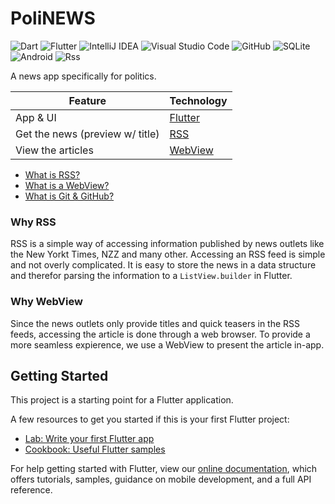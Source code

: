 # PoliNEWS
![Dart](https://img.shields.io/badge/dart-%230175C2.svg?style=for-the-badge&logo=dart&logoColor=white)
![Flutter](https://img.shields.io/badge/Flutter-%2302569B.svg?style=for-the-badge&logo=Flutter&logoColor=white)
![IntelliJ IDEA](https://img.shields.io/badge/IntelliJIDEA-000000.svg?style=for-the-badge&logo=intellij-idea&logoColor=white)
![Visual Studio Code](https://img.shields.io/badge/Visual%20Studio%20Code-0078d7.svg?style=for-the-badge&logo=visual-studio-code&logoColor=white)
![GitHub](https://img.shields.io/badge/github-%23121011.svg?style=for-the-badge&logo=github&logoColor=white)
![SQLite](https://img.shields.io/badge/sqlite-%2307405e.svg?style=for-the-badge&logo=sqlite&logoColor=white)
![Android](https://img.shields.io/badge/Android-3DDC84?style=for-the-badge&logo=android&logoColor=white)
![Rss](https://img.shields.io/badge/rss-F88900?style=for-the-badge&logo=rss&logoColor=white)

A news app specifically for politics.

|Feature                         | Technology                                               |
|--------------------------------|----------------------------------------------------------|
|App & UI                        | [Flutter](https://flutter.dev)                           |
|Get the news (preview w/ title) | [RSS](https://pub.dev/packages/dart_rss)                 |
| View the articles              | [WebView](https://pub.dev/packages/flutter_inappwebview) |

* [What is RSS?](https://jdmdigital.co/news/codex/rss-simplified/)
* [What is a WebView?](https://www.kirupa.com/apps/webview.htm)
* [What is Git & GitHub?](https://www.coderomeos.org/how-to-use-github-simple-github-tutorial-for-beginners)

### Why RSS
RSS is a simple way of accessing information published by news outlets like the New Yorkt Times, NZZ and many other. Accessing an RSS feed is simple and not overly complicated. It is easy to store the news in a data structure and therefor parsing the information to a ```ListView.builder``` in Flutter.

### Why WebView
Since the news outlets only provide titles and quick teasers in the RSS feeds, accessing the article is done through a web browser. To provide a more seamless expierence, we use a WebView to present the article in-app.


## Getting Started

This project is a starting point for a Flutter application.

A few resources to get you started if this is your first Flutter project:

- [Lab: Write your first Flutter app](https://flutter.dev/docs/get-started/codelab)
- [Cookbook: Useful Flutter samples](https://flutter.dev/docs/cookbook)

For help getting started with Flutter, view our
[online documentation](https://flutter.dev/docs), which offers tutorials,
samples, guidance on mobile development, and a full API reference.
